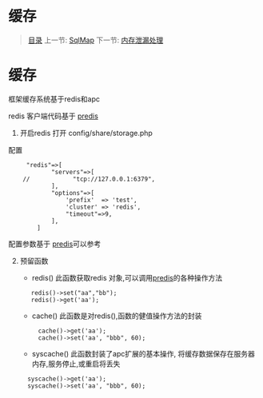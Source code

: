 #  缓存

   > [目录](<index.md>)
   > 上一节: [SqlMap](2.3.md)
   > 下一节: [内存泄漏处理](2.5.md)


   缓存
========

框架缓存系统基于redis和apc

redis 客户端代码基于 [predis](https://github.com/nrk/predis)

1. 开启redis
打开 config/share/storage.php

配置

```
     "redis"=>[
            "servers"=>[
    //            "tcp://127.0.0.1:6379",
            ],
            "options"=>[
                'prefix'  => 'test',
                'cluster' => 'redis',
                "timeout"=>9,
            ],
        ]
```
配置参数基于 [predis](https://github.com/nrk/predis)可以参考

2. 预留函数

   * redis() 此函数获取redis 对象,可以调用[predis](https://github.com/nrk/predis)的各种操作方法
   ```
      redis()->set("aa","bb");
      redis()->get('aa');
   ```
   * cache() 此函数是对redis(),函数的健值操作方法的封装
   ```
        cache()->get('aa');
        cache()->set('aa', "bbb", 60);
   ```
   * syscache() 此函数封装了apc扩展的基本操作, 将缓存数据保存在服务器内存,服务停止,或重启将丢失
   ```
     syscache()->get('aa');
     syscache()->set('aa', "bbb", 60);
   ```


